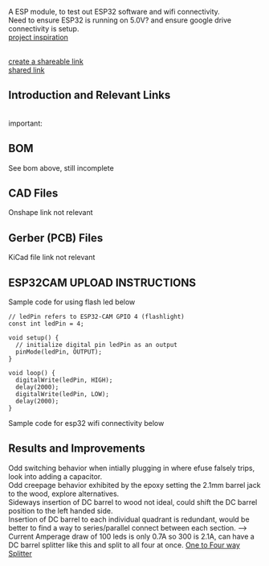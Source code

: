 
A ESP module, to test out ESP32 software and wifi connectivity.
<br> Need to ensure ESP32 is running on 5.0V? and ensure google drive connectivity is setup. 
<br> [project inspiration](https://github.com/gsampallo/esp32cam-gdrive)

<br> [create a shareable link](https://developers.google.com/apps-script/guides/web)
<br> [shared link](https://script.google.com/macros/s/AKfycbydwTywCCrCOBziBzUhuuI8i2scXxNOAhV3JpvEg9_Cy3vjeMg-clcN6mPMJNNyn3ErFw/exec)

## Introduction and Relevant Links
<br> important:  

## BOM
See bom above, still incomplete

## CAD Files
Onshape link not relevant

## Gerber (PCB) Files
KiCad file link not relevant

## ESP32CAM UPLOAD INSTRUCTIONS
Sample code for using flash led below
```shell
// ledPin refers to ESP32-CAM GPIO 4 (flashlight)
const int ledPin = 4;

void setup() {
  // initialize digital pin ledPin as an output
  pinMode(ledPin, OUTPUT);
}

void loop() {
  digitalWrite(ledPin, HIGH);
  delay(2000);
  digitalWrite(ledPin, LOW);
  delay(2000);
}
```
Sample code for esp32 wifi connectivity below

## Results and Improvements
Odd switching behavior when intially plugging in where efuse falsely trips, look into adding a capacitor. 
</br> Odd creepage behavior exhibited by the epoxy setting the 2.1mm barrel jack to the wood, explore alternatives. 
</br> Sideways insertion of DC barrel to wood not ideal, could shift the DC barrel position to the left handed side.
</br> Insertion of DC barrel to each individual quadrant is redundant, would be better to find a way to series/parallel connect between each section. --> Current Amperage draw of 100 leds is only 0.7A so 300 is 2.1A, can have a DC barrel splitter like this and split to all four at once. [One to Four way Splitter](https://www.amazon.com/Splitter-Adapter-Cameras-Monitors-2PCS-Black/dp/B09W1C5JN1/) 
